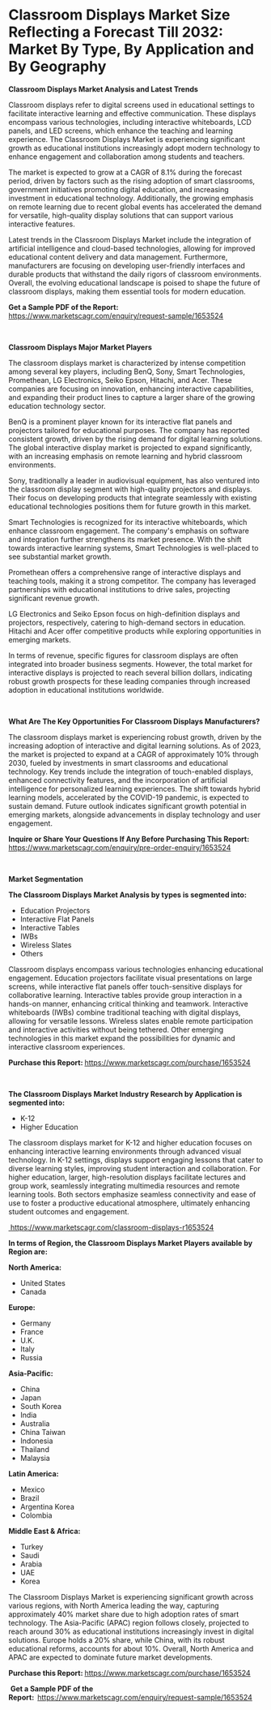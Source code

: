 <p><h1>Classroom Displays Market Size Reflecting a Forecast Till 2032: Market By Type, By Application and By Geography</h1></p><p><strong>Classroom Displays Market Analysis and Latest Trends</strong></p>
<p><p>Classroom displays refer to digital screens used in educational settings to facilitate interactive learning and effective communication. These displays encompass various technologies, including interactive whiteboards, LCD panels, and LED screens, which enhance the teaching and learning experience. The Classroom Displays Market is experiencing significant growth as educational institutions increasingly adopt modern technology to enhance engagement and collaboration among students and teachers.</p><p>The market is expected to grow at a CAGR of 8.1% during the forecast period, driven by factors such as the rising adoption of smart classrooms, government initiatives promoting digital education, and increasing investment in educational technology. Additionally, the growing emphasis on remote learning due to recent global events has accelerated the demand for versatile, high-quality display solutions that can support various interactive features.</p><p>Latest trends in the Classroom Displays Market include the integration of artificial intelligence and cloud-based technologies, allowing for improved educational content delivery and data management. Furthermore, manufacturers are focusing on developing user-friendly interfaces and durable products that withstand the daily rigors of classroom environments. Overall, the evolving educational landscape is poised to shape the future of classroom displays, making them essential tools for modern education.</p></p>
<p><strong>Get a Sample PDF of the Report:&nbsp;</strong> <a href="https://www.marketscagr.com/enquiry/request-sample/1653524?utm_campaign=3292&utm_medium=2&utm_source=Github&utm_content=ia&utm_term=18042025&utm_id=classroom-displays">https://www.marketscagr.com/enquiry/request-sample/1653524</a></p>
<p>&nbsp;</p>
<p><strong>Classroom Displays Major Market Players</strong></p>
<p><p>The classroom displays market is characterized by intense competition among several key players, including BenQ, Sony, Smart Technologies, Promethean, LG Electronics, Seiko Epson, Hitachi, and Acer. These companies are focusing on innovation, enhancing interactive capabilities, and expanding their product lines to capture a larger share of the growing education technology sector.</p><p>BenQ is a prominent player known for its interactive flat panels and projectors tailored for educational purposes. The company has reported consistent growth, driven by the rising demand for digital learning solutions. The global interactive display market is projected to expand significantly, with an increasing emphasis on remote learning and hybrid classroom environments.</p><p>Sony, traditionally a leader in audiovisual equipment, has also ventured into the classroom display segment with high-quality projectors and displays. Their focus on developing products that integrate seamlessly with existing educational technologies positions them for future growth in this market.</p><p>Smart Technologies is recognized for its interactive whiteboards, which enhance classroom engagement. The company's emphasis on software and integration further strengthens its market presence. With the shift towards interactive learning systems, Smart Technologies is well-placed to see substantial market growth.</p><p>Promethean offers a comprehensive range of interactive displays and teaching tools, making it a strong competitor. The company has leveraged partnerships with educational institutions to drive sales, projecting significant revenue growth.</p><p>LG Electronics and Seiko Epson focus on high-definition displays and projectors, respectively, catering to high-demand sectors in education. Hitachi and Acer offer competitive products while exploring opportunities in emerging markets.</p><p>In terms of revenue, specific figures for classroom displays are often integrated into broader business segments. However, the total market for interactive displays is projected to reach several billion dollars, indicating robust growth prospects for these leading companies through increased adoption in educational institutions worldwide.</p></p>
<p>&nbsp;</p>
<p><strong>What Are The Key Opportunities For Classroom Displays Manufacturers?</strong></p>
<p><p>The classroom displays market is experiencing robust growth, driven by the increasing adoption of interactive and digital learning solutions. As of 2023, the market is projected to expand at a CAGR of approximately 10% through 2030, fueled by investments in smart classrooms and educational technology. Key trends include the integration of touch-enabled displays, enhanced connectivity features, and the incorporation of artificial intelligence for personalized learning experiences. The shift towards hybrid learning models, accelerated by the COVID-19 pandemic, is expected to sustain demand. Future outlook indicates significant growth potential in emerging markets, alongside advancements in display technology and user engagement.</p></p>
<p><strong>Inquire or Share Your Questions If Any Before Purchasing This Report:</strong> <a href="https://www.marketscagr.com/enquiry/pre-order-enquiry/1653524?utm_campaign=3292&utm_medium=2&utm_source=Github&utm_content=ia&utm_term=18042025&utm_id=classroom-displays">https://www.marketscagr.com/enquiry/pre-order-enquiry/1653524</a></p>
<p>&nbsp;</p>
<p><strong>Market Segmentation</strong></p>
<p><strong>The Classroom Displays Market Analysis by types is segmented into:</strong></p>
<p><ul><li>Education Projectors</li><li>Interactive Flat Panels</li><li>Interactive Tables</li><li>IWBs</li><li>Wireless Slates</li><li>Others</li></ul></p>
<p><p>Classroom displays encompass various technologies enhancing educational engagement. Education projectors facilitate visual presentations on large screens, while interactive flat panels offer touch-sensitive displays for collaborative learning. Interactive tables provide group interaction in a hands-on manner, enhancing critical thinking and teamwork. Interactive whiteboards (IWBs) combine traditional teaching with digital displays, allowing for versatile lessons. Wireless slates enable remote participation and interactive activities without being tethered. Other emerging technologies in this market expand the possibilities for dynamic and interactive classroom experiences.</p></p>
<p><strong>Purchase this Report:&nbsp;</strong><a href="https://www.marketscagr.com/purchase/1653524?utm_campaign=3292&utm_medium=2&utm_source=Github&utm_content=ia&utm_term=18042025&utm_id=classroom-displays">https://www.marketscagr.com/purchase/1653524</a></p>
<p>&nbsp;</p>
<p><strong>The Classroom Displays Market Industry Research by Application is segmented into:</strong></p>
<p><ul><li>K-12</li><li>Higher Education</li></ul></p>
<p><p>The classroom displays market for K-12 and higher education focuses on enhancing interactive learning environments through advanced visual technology. In K-12 settings, displays support engaging lessons that cater to diverse learning styles, improving student interaction and collaboration. For higher education, larger, high-resolution displays facilitate lectures and group work, seamlessly integrating multimedia resources and remote learning tools. Both sectors emphasize seamless connectivity and ease of use to foster a productive educational atmosphere, ultimately enhancing student outcomes and engagement.</p></p>
<p><a href="https://www.marketscagr.com/classroom-displays-r1653524?utm_campaign=3292&utm_medium=2&utm_source=Github&utm_content=ia&utm_term=18042025&utm_id=classroom-displays">&nbsp;https://www.marketscagr.com/classroom-displays-r1653524</a></p>
<p><strong>In terms of Region, the Classroom Displays Market Players available by Region are:</strong></p>
<p>
    <p> <strong> North America: </strong>
        <ul>
            <li>United States</li>
            <li>Canada</li>
        </ul>
        </p> 
    <p> <strong> Europe: </strong>
        <ul>
            <li>Germany</li>
            <li>France</li>
            <li>U.K.</li>
            <li>Italy</li>
            <li>Russia</li>
        </ul>
        </p> 
    <p> <strong> Asia-Pacific: </strong>
        <ul>
            <li>China</li>
            <li>Japan</li>
            <li>South Korea</li>
            <li>India</li>
            <li>Australia</li>
            <li>China Taiwan</li>
            <li>Indonesia</li>
            <li>Thailand</li>
            <li>Malaysia</li>
        </ul>
        </p> 
    <p> <strong> Latin America: </strong>
        <ul>
            <li>Mexico</li>
            <li>Brazil</li>
            <li>Argentina Korea</li>
            <li>Colombia</li>
        </ul>
        </p> 
    <p> <strong> Middle East & Africa: </strong>
        <ul>
            <li>Turkey</li>
            <li>Saudi</li>
            <li>Arabia</li>
            <li>UAE</li>
            <li>Korea</li>
        </ul>
    </p>
    </p>
<p><p>The Classroom Displays Market is experiencing significant growth across various regions, with North America leading the way, capturing approximately 40% market share due to high adoption rates of smart technology. The Asia-Pacific (APAC) region follows closely, projected to reach around 30% as educational institutions increasingly invest in digital solutions. Europe holds a 20% share, while China, with its robust educational reforms, accounts for about 10%. Overall, North America and APAC are expected to dominate future market developments.</p></p>
<p><strong>Purchase this Report: </strong><a href="https://www.marketscagr.com/purchase/1653524?utm_campaign=3292&utm_medium=2&utm_source=Github&utm_content=ia&utm_term=18042025&utm_id=classroom-displays">https://www.marketscagr.com/purchase/1653524</a></p>
<p>&nbsp;<strong>Get a Sample PDF of the Report:&nbsp;&nbsp;</strong><a href="https://www.marketscagr.com/enquiry/request-sample/1653524?utm_campaign=3292&utm_medium=2&utm_source=Github&utm_content=ia&utm_term=18042025&utm_id=classroom-displays">https://www.marketscagr.com/enquiry/request-sample/1653524</a></p>
<p><strong></strong></p>
<p><p></p><p></p><p></p></p>